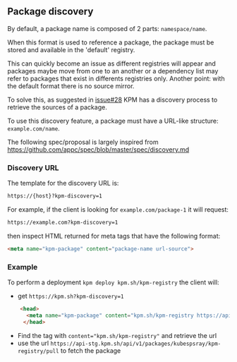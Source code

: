 ## Package discovery

By default, a package name is composed of 2 parts: `namespace/name`.

When this format is used to reference a package, the package must be stored and available in the 'default' registry.

This can quickly become an issue as different registries will appear and packages maybe move from one to an another or a dependency list may refer to packages that exist in differents registries only.
Another point: with the default format there is no source mirror.

To solve this, as suggested in [issue#28](https://github.com/kubespray/kpm/issues/28) KPM has a discovery process to retrieve the sources of a package. 

To use this discovery feature, a package must have a URL-like structure: `example.com/name`.

The following spec/proposal is largely inspired from https://github.com/appc/spec/blob/master/spec/discovery.md

### Discovery URL
The template for the discovery URL is:

```html
https://{host}?kpm-discovery=1
```
For example, if the client is looking for `example.com/package-1` it will request:

```html
https://example.com?kpm-discovery=1
```

then inspect HTML returned for meta tags that have the following format:

```html
<meta name="kpm-package" content="package-name url-source">
```


### Example
To perform a deployment `kpm deploy kpm.sh/kpm-registry`
the client will:

- get `https://kpm.sh?kpm-discovery=1`

```html
	<head>
      <meta name="kpm-package" content="kpm.sh/kpm-registry https://api-stg.kpm.sh/api/v1/packages/kubespsray/kpm-registry/pull">
     </head>
```
- Find the tag with `content="kpm.sh/kpm-registry"` and retrieve the url
- use the url `https://api-stg.kpm.sh/api/v1/packages/kubespsray/kpm-registry/pull` to fetch the package
